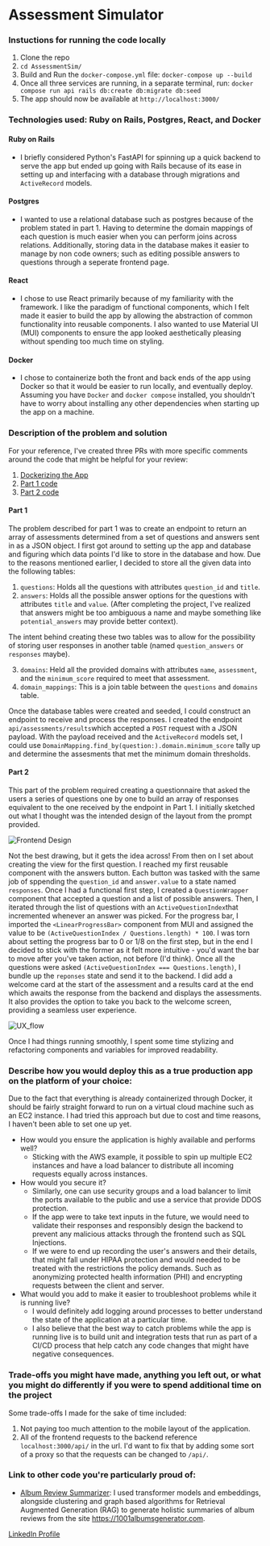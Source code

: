 # Assessment Simulator

### Instuctions for running the code locally
1. Clone the repo
2. `cd AssessmentSim/`
3. Build and Run the `docker-compose.yml` file: `docker-compose up --build`
4. Once all three services are running, in a separate terminal, run: `docker compose run api rails db:create db:migrate db:seed`
5. The app should now be available at `http://localhost:3000/`
   
### Technologies used: Ruby on Rails, Postgres, React, and Docker

#### Ruby on Rails
- I briefly considered Python's FastAPI for spinning up a quick backend to serve the app but ended up going with Rails because of its ease in setting up and interfacing with a database through migrations and `ActiveRecord` models.
  
#### Postgres
- I wanted to use a relational database such as postgres because of the problem stated in part 1. Having to determine the domain mappings of each question is much easier when you can perform joins across relations. Additionally, storing data in the database makes it easier to manage by non code owners; such as editing possible answers to questions through a seperate frontend page.

#### React 
- I chose to use React primarily because of my familiarity with the framework. I like the paradigm of functional components, which I felt made it easier to build the app by allowing the abstraction of common functionality into reusable components. I also wanted to use Material UI (MUI) components to ensure the app looked aesthetically pleasing without spending too much time on styling.

#### Docker
- I chose to containerize both the front and back ends of the app using Docker so that it would be easier to run locally, and eventually deploy. Assuming you have `Docker` and `docker compose` installed, you shouldn't have to worry about installing any other dependencies when starting up the app on a machine.

### Description of the problem and solution

For your reference, I've created three PRs with more specific comments around the code that might be helpful for your review:
1. [Dockerizing the App](https://github.com/Xenox473/AssessmentSim/pull/1)
2. [Part 1 code](https://github.com/Xenox473/AssessmentSim/pull/3)
3. [Part 2 code](https://github.com/Xenox473/AssessmentSim/pull/4)

#### Part 1

The problem described for part 1 was to create an endpoint to return an array of assessments determined from a set of questions and answers sent in as a JSON object. I first got around to setting up the app and database and figuring which data points I'd like to store in the database and how. Due to the reasons mentioned earlier, I decided to store all the given data into the following tables:
1. `questions`: Holds all the questions with attributes `question_id` and `title`.
2. `answers`: Holds all the possible answer options for the questions with attributes `title` and `value`. (After completing the project, I've realized that answers might be too ambiguous a name and maybe something like `potential_answers` may provide better context).

The intent behind creating these two tables was to allow for the possibility of storing user responses in another table (named `question_answers` or `responses` maybe).

3. `domains`: Held all the provided domains with attributes `name`, `assessment`, and the `minimum_score` required to meet that assessment.
4. `domain_mappings`: This is a join table between the `questions` and `domains` table.

Once the database tables were created and seeded, I could construct an endpoint to receive and process the responses. I created the endpoint `api/assessments/results`which accepted a `POST` request with a JSON payload. With the payload received and the `ActiveRecord` models set, I could use `DomainMapping.find_by(question:).domain.minimum_score` tally up and determine the assesments that met the minimum domain thresholds.

#### Part 2

This part of the problem required creating a questionnaire that asked the users a series of questions one by one to build an array of responses equivalent to the one received by the endpoint in Part 1. I initially sketched out what I thought was the intended design of the layout from the prompt provided.

![Frontend Design](readme_media/frontend_design.png) 

Not the best drawing, but it gets the idea across! From then on I set about creating the view for the first question. I reached my first reusable component with the answers button. Each button was tasked with the same job of sppending the `question_id` and `answer.value` to a state named `responses`. Once I had a functional first step, I created a `QuestionWrapper` component that accepted a question and a list of possible answers. Then, I iterated through the list of questions with an `ActiveQuestionIndex`that incremented whenever an answer was picked. For the progress bar, I imported the `<LinearProgressBar>` component from MUI and assigned the value to be `(ActiveQuestionIndex / Questions.length) * 100`. I was torn about setting the progress bar to 0 or 1/8 on the first step, but in the end I decided to stick with the former as it felt more intuitive - you'd want the bar to move after you've taken action, not before (I'd think). Once all the questions were asked `(ActiveQuestionIndex === Questions.length)`, I bundle up the `reponses` state and send it to the backend. I did add a welcome card at the start of the assessment and a results card at the end which awaits the response from the backend and displays the assessments. It also provides the option to take you back to the welcome screen, providing a seamless user experience.

![UX_flow](readme_media/UX_flow.gif)

Once I had things running smoothly, I spent some time stylizing and refactoring components and variables for improved readability. 

### Describe how you would deploy this as a true production app on the platform of your choice:
  Due to the fact that everything is already containerized through Docker, it should be fairly straight forward to run on a virtual cloud machine such as an EC2 instance. I had tried this approach but due to cost and time reasons, I haven't been able to set one up yet. 
- How would you ensure the application is highly available and performs well?
  - Sticking with the AWS example, it possible to spin up multiple EC2 instances and have a load balancer to distribute all incoming requests equally across instances.
- How would you secure it?
  - Similarly, one can use security groups and a load balancer to limit the ports available to the public and use a service that provide DDOS protection.
  - If the app were to take text inputs in the future, we would need to validate their responses and responsibly design the backend to prevent any malicious attacks through the frontend such as SQL Injections.
  - If we were to end up recording the user's answers and their details, that might fall under HIPAA protection and would needed to be treated with the restrictions the policy demands. Such as anonymizing protected health information (PHI) and encrypting requests between the client and server.
- What would you add to make it easier to troubleshoot problems while it is running live?
  - I would definitely add logging around processes to better understand the state of the application at a particular time.
  - I also believe that the best way to catch problems while the app is running live is to build unit and integration tests that run as part of a CI/CD process that help catch any code changes that might have negative consequences.

### Trade-offs you might have made, anything you left out, or what you might do differently if you were to spend additional time on the project

Some trade-offs I made for the sake of time included:
1. Not paying too much attention to the mobile layout of the application. 
2. All of the frontend requests to the backend reference `localhost:3000/api/` in the url. I'd want to fix that by adding some sort of a proxy so that the requests can be changed to `/api/`. 

### Link to other code you're particularly proud of:
- [Album Review Summarizer](https://github.com/Xenox473/review_summarizer): I used transformer models and embeddings, alongside clustering and graph based algorithms for Retrieval Augmented Generation (RAG) to generate holistic summaries of album reviews from the site https://1001albumsgenerator.com.

[LinkedIn Profile](https://www.linkedin.com/in/avd473/)
